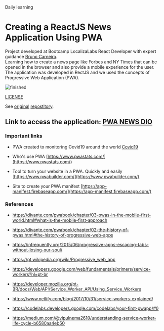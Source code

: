 Daily learning
# Creating a ReactJS News Application Using PWA

Project developed at Bootcamp LocalizaLabs React Developer with expert guidance [Bruno Carneiro](https://github.com/Tautorn "Bruno Carneiro").</br>
Learning how to create a news page like Forbes and NY Times that can be opened in the browser and also provide a mobile experience for the user. The application was developed in RectJS and we used the concepts of Progressive Web Application (PWA).

![finished](https://user-images.githubusercontent.com/95108889/222220225-d662a561-4f53-4c00-b212-7b06f6757855.png)

[LICENSE](/LICENSE)

See [original](https://github.com/Tautorn/pwa-news-dio) [repostitory](https://github.com/Tautorn/pwa-news-api).

## Link to access the application: [PWA NEWS DIO](https://pwa-news-dio.netlify.app/)

### Important links

- PWA created to monitoring Covid19 around the world
[Covid19](https://covid19pwa.netlify.app/)

- Who's use PWA [https://www.pwastats.com/](https://www.pwastats.com/)

- Tool to turn your website in a PWA. Quickly and easily
[https://www.pwabuilder.com/](https://www.pwabuilder.com/)

- Site to create your PWA manifest
[https://app-manifest.firebaseapp.com/](https://app-manifest.firebaseapp.com/)

### References

- https://divante.com/pwabook/chapter/03-pwas-in-the-mobile-first-world.html#what-is-the-mobile-first-approach

- https://divante.com/pwabook/chapter/02-the-history-of-pwas.html#the-history-of-progressive-web-apps

- https://infrequently.org/2015/06/progressive-apps-escaping-tabs-without-losing-our-soul/

- https://pt.wikipedia.org/wiki/Progressive_web_app

- https://developers.google.com/web/fundamentals/primers/service-workers?hl=pt-br

- https://developer.mozilla.org/pt-BR/docs/Web/API/Service_Worker_API/Using_Service_Workers

- https://www.netlify.com/blog/2017/10/31/service-workers-explained/

- https://codelabs.developers.google.com/codelabs/your-first-pwapp/#0

- https://medium.com/@vipulnema2610/understanding-service-worker-life-cycle-b6580aa4eb50
